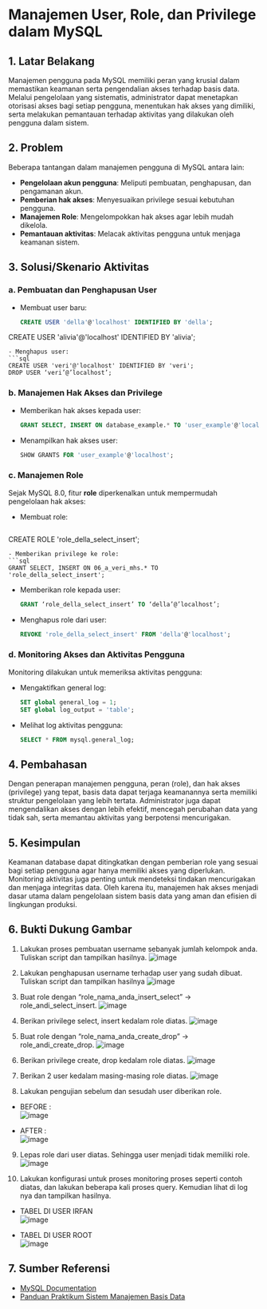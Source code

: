 # Manajemen User, Role, dan Privilege dalam MySQL

## 1. Latar Belakang
Manajemen pengguna pada MySQL memiliki peran yang krusial dalam memastikan keamanan serta pengendalian akses terhadap basis data. Melalui pengelolaan yang sistematis, administrator dapat menetapkan otorisasi akses bagi setiap pengguna, menentukan hak akses yang dimiliki, serta melakukan pemantauan terhadap aktivitas yang dilakukan oleh pengguna dalam sistem.

## 2. Problem
Beberapa tantangan dalam manajemen pengguna di MySQL antara lain:
- **Pengelolaan akun pengguna**: Meliputi pembuatan, penghapusan, dan pengamanan akun.
- **Pemberian hak akses**: Menyesuaikan privilege sesuai kebutuhan pengguna.
- **Manajemen Role**: Mengelompokkan hak akses agar lebih mudah dikelola.
- **Pemantauan aktivitas**: Melacak aktivitas pengguna untuk menjaga keamanan sistem.

## 3. Solusi/Skenario Aktivitas
### a. Pembuatan dan Penghapusan User
- Membuat user baru:
  ```sql
  CREATE USER 'della'@'localhost' IDENTIFIED BY 'della';
CREATE USER 'alivia'@'localhost' IDENTIFIED BY 'alivia';
  ```
- Menghapus user:
  ```sql
 CREATE USER 'veri'@'localhost' IDENTIFIED BY 'veri';
DROP USER ‘veri’@’localhost’;
  ```

### b. Manajemen Hak Akses dan Privilege
- Memberikan hak akses kepada user:
  ```sql
  GRANT SELECT, INSERT ON database_example.* TO 'user_example'@'localhost';
  ```
- Menampilkan hak akses user:
  ```sql
  SHOW GRANTS FOR 'user_example'@'localhost';
  ```

### c. Manajemen Role
Sejak MySQL 8.0, fitur **role** diperkenalkan untuk mempermudah pengelolaan hak akses:
- Membuat role:
  ```sql
 CREATE ROLE 'role_della_select_insert';
  ```
- Memberikan privilege ke role:
  ```sql
  GRANT SELECT, INSERT ON 06_a_veri_mhs.* TO
'role_della_select_insert';
  ```
- Memberikan role kepada user:
  ```sql
  GRANT ‘role_della_select_insert’ TO ‘della’@’localhost’;
  ```
- Menghapus role dari user:
  ```sql
  REVOKE 'role_della_select_insert' FROM 'della'@'localhost';
  ```

### d. Monitoring Akses dan Aktivitas Pengguna
Monitoring dilakukan untuk memeriksa aktivitas pengguna:
- Mengaktifkan general log:
  ```sql
  SET global general_log = 1;
  SET global log_output = 'table';
  ```
- Melihat log aktivitas pengguna:
  ```sql
  SELECT * FROM mysql.general_log;
  ```

## 4. Pembahasan
Dengan penerapan manajemen pengguna, peran (role), dan hak akses (privilege) yang tepat, basis data dapat terjaga keamanannya serta memiliki struktur pengelolaan yang lebih tertata. Administrator juga dapat mengendalikan akses dengan lebih efektif, mencegah perubahan data yang tidak sah, serta memantau aktivitas yang berpotensi mencurigakan.

## 5. Kesimpulan
Keamanan database dapat ditingkatkan dengan pemberian role yang sesuai bagi setiap pengguna agar hanya memiliki akses yang diperlukan. Monitoring aktivitas juga penting untuk mendeteksi tindakan mencurigakan dan menjaga integritas data. Oleh karena itu, manajemen hak akses menjadi dasar utama dalam pengelolaan sistem basis data yang aman dan efisien di lingkungan produksi.

## 6. Bukti Dukung Gambar
1.   Lakukan proses pembuatan username sebanyak jumlah kelompok anda. Tuliskan script
dan tampilkan hasilnya.
![image](https://github.com/user-attachments/assets/86be45d0-8c6f-4706-92e7-ae1ce3ed1cb8)

2.   Lakukan penghapusan username terhadap user yang sudah dibuat. Tuliskan script dan tampilkan hasilnya
![image](https://github.com/user-attachments/assets/f8181c55-20b3-4979-8374-7fd18558b1fe)

3.   Buat role dengan “role_nama_anda_insert_select” → role_andi_select_insert.
 ![image](https://github.com/user-attachments/assets/fa316714-fa6f-4951-86bd-37d69e5e4103)
 
4.   Berikan privilege select, insert kedalam role diatas.
![image](https://github.com/user-attachments/assets/c88f194f-3f72-4726-b8af-e520543710ec)

5.   Buat role dengan “role_nama_anda_create_drop” → role_andi_create_drop.
![image](https://github.com/user-attachments/assets/8b1b63b1-7299-4777-b195-ed056824dedc)

6.   Berikan privilege create, drop kedalam role diatas.
![image](https://github.com/user-attachments/assets/1e083851-26dd-4231-aa31-d83ad13c3b66)

7.   Berikan 2 user kedalam masing-masing role diatas.
![image](https://github.com/user-attachments/assets/885789b3-9a51-490d-b55c-b723d79f2078)

8.   Lakukan pengujian sebelum dan sesudah user diberikan role.
- BEFORE : <br>
![image](https://github.com/user-attachments/assets/9a27874a-a3a0-42a7-a6ca-30492e0e248a)

- AFTER : <br>
![image](https://github.com/user-attachments/assets/fd6a9c95-6c73-4d97-845b-172045f928c1)

9.   Lepas role dari user diatas. Sehingga user menjadi tidak memiliki role.
 ![image](https://github.com/user-attachments/assets/bb4cbfcb-b4e0-4e03-abe2-8dd19e2a069b)

10.  Lakukan  konfigurasi  untuk  proses  monitoring  proses  seperti  contoh  diatas,  dan  lakukan beberapa kali proses query. Kemudian lihat di log nya dan tampilkan hasilnya.  
- TABEL DI USER IRFAN <br>
![image](https://github.com/user-attachments/assets/e854b476-5817-49d0-aaec-02c6d909e944)

- TABEL DI USER ROOT <br>
![image](https://github.com/user-attachments/assets/063d6efb-fb94-45bd-a949-ae2d7bfea6e5)


## 7. Sumber Referensi
- [MySQL Documentation](https://dev.mysql.com/doc/)
- [Panduan Praktikum Sistem Manajemen Basis Data](https://drive.google.com/file/d/11hwQd_RRfSMjA7BCzRSyalOoSSAro3Wa/view?usp=sharing)
